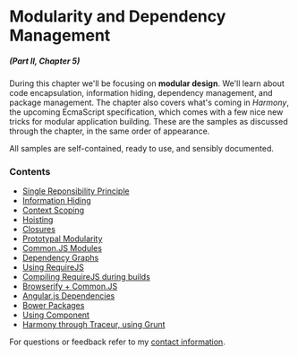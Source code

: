 # Modularity and Dependency Management

##### _(Part II, Chapter 5)_

During this chapter we'll be focusing on **modular design**. We'll learn about code encapsulation, information hiding, dependency management, and package management. The chapter also covers what's coming in _Harmony_, the upcoming EcmaScript specification, which comes with a few nice new tricks for modular application building. These are the samples as discussed through the chapter, in the same order of appearance.

All samples are self-contained, ready to use, and sensibly documented.

### Contents

- [Single Reponsibility Principle](https://github.com/bevacqua/buildfirst/tree/master/ch05/01_single-responsibility-principle)
- [Information Hiding](https://github.com/bevacqua/buildfirst/tree/master/ch05/02_information-hiding)
- [Context Scoping](https://github.com/bevacqua/buildfirst/tree/master/ch05/03_context-scoping)
- [Hoisting](https://github.com/bevacqua/buildfirst/tree/master/ch05/04_hoisting)
- [Closures](https://github.com/bevacqua/buildfirst/tree/master/ch05/05_closures)
- [Prototypal Modularity](https://github.com/bevacqua/buildfirst/tree/master/ch05/06_prototypal-modularity)
- [Common.JS Modules](https://github.com/bevacqua/buildfirst/tree/master/ch05/07_commonjs-modules)
- [Dependency Graphs](https://github.com/bevacqua/buildfirst/tree/master/ch05/08_dependency-graphs)
- [Using RequireJS](https://github.com/bevacqua/buildfirst/tree/master/ch05/09_requirejs-usage)
- [Compiling RequireJS during builds](https://github.com/bevacqua/buildfirst/tree/master/ch05/10_requirejs-grunt)
- [Browserify + Common.JS](https://github.com/bevacqua/buildfirst/tree/master/ch05/11_browserify-cjs)
- [Angular.js Dependencies](https://github.com/bevacqua/buildfirst/tree/master/ch05/12_angularjs-dependencies)
- [Bower Packages](https://github.com/bevacqua/buildfirst/tree/master/ch05/13_bower-packages)
- [Using Component](https://github.com/bevacqua/buildfirst/tree/master/ch05/14_using-component)
- [Harmony through Traceur, using Grunt](https://github.com/bevacqua/buildfirst/tree/master/ch05/15_harmony-traceur)

For questions or feedback refer to my [contact information](https://github.com/bevacqua/buildfirst#feedback).
